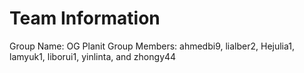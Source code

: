 # Team Information
Group Name: OG Planit
Group Members: ahmedbi9, lialber2, Hejulia1, lamyuk1, liborui1, yinlinta, and zhongy44 